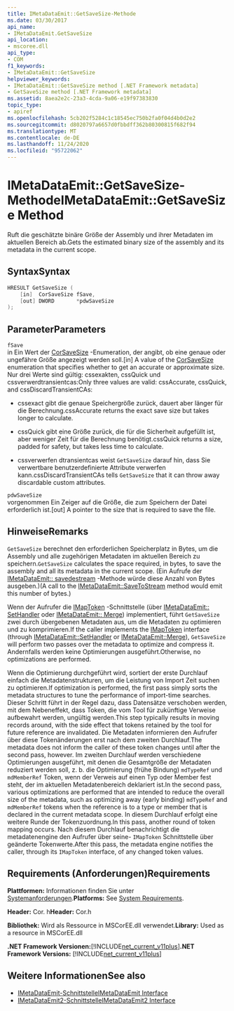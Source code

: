 ```yaml
---
title: IMetaDataEmit::GetSaveSize-Methode
ms.date: 03/30/2017
api_name:
- IMetaDataEmit.GetSaveSize
api_location:
- mscoree.dll
api_type:
- COM
f1_keywords:
- IMetaDataEmit::GetSaveSize
helpviewer_keywords:
- IMetaDataEmit::GetSaveSize method [.NET Framework metadata]
- GetSaveSize method [.NET Framework metadata]
ms.assetid: 8aea2e2c-23a3-4cda-9a06-e19f97383830
topic_type:
- apiref
ms.openlocfilehash: 5cb202f5284c1c18545ec750b2fa0f04d4b0d2e2
ms.sourcegitcommit: d8020797a6657d0fbbdff362b80300815f682f94
ms.translationtype: MT
ms.contentlocale: de-DE
ms.lasthandoff: 11/24/2020
ms.locfileid: "95722062"
---
```

# <a name="imetadataemitgetsavesize-method"></a><span data-ttu-id="03428-102">IMetaDataEmit::GetSaveSize-Methode</span><span class="sxs-lookup"><span data-stu-id="03428-102">IMetaDataEmit::GetSaveSize Method</span></span>

<span data-ttu-id="03428-103">Ruft die geschätzte binäre Größe der Assembly und ihrer Metadaten im aktuellen Bereich ab.</span><span class="sxs-lookup"><span data-stu-id="03428-103">Gets the estimated binary size of the assembly and its metadata in the current scope.</span></span>  
  
## <a name="syntax"></a><span data-ttu-id="03428-104">Syntax</span><span class="sxs-lookup"><span data-stu-id="03428-104">Syntax</span></span>  
  
```cpp  
HRESULT GetSaveSize (  
    [in]  CorSaveSize fSave,  
    [out] DWORD       *pdwSaveSize  
);  
```  
  
## <a name="parameters"></a><span data-ttu-id="03428-105">Parameter</span><span class="sxs-lookup"><span data-stu-id="03428-105">Parameters</span></span>  

 `fSave`  
 <span data-ttu-id="03428-106">in Ein Wert der [CorSaveSize](corsavesize-enumeration.md) -Enumeration, der angibt, ob eine genaue oder ungefähre Größe angezeigt werden soll.</span><span class="sxs-lookup"><span data-stu-id="03428-106">[in] A value of the [CorSaveSize](corsavesize-enumeration.md) enumeration that specifies whether to get an accurate or approximate size.</span></span> <span data-ttu-id="03428-107">Nur drei Werte sind gültig: cssexakten, cssQuick und cssverwerdtransientcas:</span><span class="sxs-lookup"><span data-stu-id="03428-107">Only three values are valid: cssAccurate, cssQuick, and cssDiscardTransientCAs:</span></span>  
  
- <span data-ttu-id="03428-108">cssexact gibt die genaue Speichergröße zurück, dauert aber länger für die Berechnung.</span><span class="sxs-lookup"><span data-stu-id="03428-108">cssAccurate returns the exact save size but takes longer to calculate.</span></span>  
  
- <span data-ttu-id="03428-109">cssQuick gibt eine Größe zurück, die für die Sicherheit aufgefüllt ist, aber weniger Zeit für die Berechnung benötigt.</span><span class="sxs-lookup"><span data-stu-id="03428-109">cssQuick returns a size, padded for safety, but takes less time to calculate.</span></span>  
  
- <span data-ttu-id="03428-110">cssverwerfen dtransientcas weist `GetSaveSize` darauf hin, dass Sie verwertbare benutzerdefinierte Attribute verwerfen kann.</span><span class="sxs-lookup"><span data-stu-id="03428-110">cssDiscardTransientCAs tells `GetSaveSize` that it can throw away discardable custom attributes.</span></span>  
  
 `pdwSaveSize`  
 <span data-ttu-id="03428-111">vorgenommen Ein Zeiger auf die Größe, die zum Speichern der Datei erforderlich ist.</span><span class="sxs-lookup"><span data-stu-id="03428-111">[out] A pointer to the size that is required to save the file.</span></span>  
  
## <a name="remarks"></a><span data-ttu-id="03428-112">Hinweise</span><span class="sxs-lookup"><span data-stu-id="03428-112">Remarks</span></span>  

 <span data-ttu-id="03428-113">`GetSaveSize` berechnet den erforderlichen Speicherplatz in Bytes, um die Assembly und alle zugehörigen Metadaten im aktuellen Bereich zu speichern.</span><span class="sxs-lookup"><span data-stu-id="03428-113">`GetSaveSize` calculates the space required, in bytes, to save the assembly and all its metadata in the current scope.</span></span> <span data-ttu-id="03428-114">(Ein Aufrufe der [IMetaDataEmit:: savedestream](imetadataemit-savetostream-method.md) -Methode würde diese Anzahl von Bytes ausgeben.)</span><span class="sxs-lookup"><span data-stu-id="03428-114">(A call to the [IMetaDataEmit::SaveToStream](imetadataemit-savetostream-method.md) method would emit this number of bytes.)</span></span>  
  
 <span data-ttu-id="03428-115">Wenn der Aufrufer die [IMapToken](imaptoken-interface.md) -Schnittstelle (über [IMetaDataEmit:: SetHandler](imetadataemit-sethandler-method.md) oder [IMetaDataEmit:: Merge](imetadataemit-merge-method.md)) implementiert, führt `GetSaveSize` zwei durch übergebenen Metadaten aus, um die Metadaten zu optimieren und zu komprimieren.</span><span class="sxs-lookup"><span data-stu-id="03428-115">If the caller implements the [IMapToken](imaptoken-interface.md) interface (through [IMetaDataEmit::SetHandler](imetadataemit-sethandler-method.md) or [IMetaDataEmit::Merge](imetadataemit-merge-method.md)), `GetSaveSize` will perform two passes over the metadata to optimize and compress it.</span></span> <span data-ttu-id="03428-116">Andernfalls werden keine Optimierungen ausgeführt.</span><span class="sxs-lookup"><span data-stu-id="03428-116">Otherwise, no optimizations are performed.</span></span>  
  
 <span data-ttu-id="03428-117">Wenn die Optimierung durchgeführt wird, sortiert der erste Durchlauf einfach die Metadatenstrukturen, um die Leistung von Import Zeit suchen zu optimieren.</span><span class="sxs-lookup"><span data-stu-id="03428-117">If optimization is performed, the first pass simply sorts the metadata structures to tune the performance of import-time searches.</span></span> <span data-ttu-id="03428-118">Dieser Schritt führt in der Regel dazu, dass Datensätze verschoben werden, mit dem Nebeneffekt, dass Token, die vom Tool für zukünftige Verweise aufbewahrt werden, ungültig werden.</span><span class="sxs-lookup"><span data-stu-id="03428-118">This step typically results in moving records around, with the side effect that tokens retained by the tool for future reference are invalidated.</span></span> <span data-ttu-id="03428-119">Die Metadaten informieren den Aufrufer über diese Tokenänderungen erst nach dem zweiten Durchlauf.</span><span class="sxs-lookup"><span data-stu-id="03428-119">The metadata does not inform the caller of these token changes until after the second pass, however.</span></span> <span data-ttu-id="03428-120">Im zweiten Durchlauf werden verschiedene Optimierungen ausgeführt, mit denen die Gesamtgröße der Metadaten reduziert werden soll, z. b. die Optimierung (frühe Bindung) `mdTypeRef` und `mdMemberRef` Token, wenn der Verweis auf einen Typ oder Member fest steht, der im aktuellen Metadatenbereich deklariert ist.</span><span class="sxs-lookup"><span data-stu-id="03428-120">In the second pass, various optimizations are performed that are intended to reduce the overall size of the metadata, such as optimizing away (early binding) `mdTypeRef` and `mdMemberRef` tokens when the reference is to a type or member that is declared in the current metadata scope.</span></span> <span data-ttu-id="03428-121">In diesem Durchlauf erfolgt eine weitere Runde der Tokenzuordnung.</span><span class="sxs-lookup"><span data-stu-id="03428-121">In this pass, another round of token mapping occurs.</span></span> <span data-ttu-id="03428-122">Nach diesem Durchlauf benachrichtigt die metadatenengine den Aufrufer über seine- `IMapToken` Schnittstelle über geänderte Tokenwerte.</span><span class="sxs-lookup"><span data-stu-id="03428-122">After this pass, the metadata engine notifies the caller, through its `IMapToken` interface, of any changed token values.</span></span>  
  
## <a name="requirements"></a><span data-ttu-id="03428-123">Requirements (Anforderungen)</span><span class="sxs-lookup"><span data-stu-id="03428-123">Requirements</span></span>  

 <span data-ttu-id="03428-124">**Plattformen:** Informationen finden Sie unter [Systemanforderungen](../../get-started/system-requirements.md).</span><span class="sxs-lookup"><span data-stu-id="03428-124">**Platforms:** See [System Requirements](../../get-started/system-requirements.md).</span></span>  
  
 <span data-ttu-id="03428-125">**Header:** Cor. h</span><span class="sxs-lookup"><span data-stu-id="03428-125">**Header:** Cor.h</span></span>  
  
 <span data-ttu-id="03428-126">**Bibliothek:** Wird als Ressource in MSCorEE.dll verwendet.</span><span class="sxs-lookup"><span data-stu-id="03428-126">**Library:** Used as a resource in MSCorEE.dll</span></span>  
  
 <span data-ttu-id="03428-127">**.NET Framework Versionen:**[!INCLUDE[net_current_v11plus](../../../../includes/net-current-v11plus-md.md)]</span><span class="sxs-lookup"><span data-stu-id="03428-127">**.NET Framework Versions:** [!INCLUDE[net_current_v11plus](../../../../includes/net-current-v11plus-md.md)]</span></span>  
  
## <a name="see-also"></a><span data-ttu-id="03428-128">Weitere Informationen</span><span class="sxs-lookup"><span data-stu-id="03428-128">See also</span></span>

- [<span data-ttu-id="03428-129">IMetaDataEmit-Schnittstelle</span><span class="sxs-lookup"><span data-stu-id="03428-129">IMetaDataEmit Interface</span></span>](imetadataemit-interface.md)
- [<span data-ttu-id="03428-130">IMetaDataEmit2-Schnittstelle</span><span class="sxs-lookup"><span data-stu-id="03428-130">IMetaDataEmit2 Interface</span></span>](imetadataemit2-interface.md)
